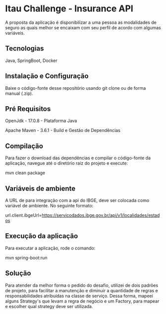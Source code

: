 
# Itau Challenge - Insurance API

A proposta da aplicação é disponibilizar a uma pessoa as modalidades de seguro as quais melhor se encaixam com seu perfil de acordo com algumas variáveis.

## Tecnologias
Java, SpringBoot, Docker

## Instalação e Configuração

Baixe o código-fonte desse repositório usando git clone ou de forma manual (.zip).

## Pré Requisitos
OpenJdk - 17.0.8 - Plataforma Java

Apache Maven - 3.6.1  - Build e Gestão de Dependências 

## Compilação
Para fazer o download das dependências e compilar o código-fonte da aplicação, navegue até o diretório raiz do projeto e execute:

mvn clean package

## Variáveis de ambiente
A URL de para integração com a api do IBGE, deve ser colocada como variável de ambiente.
No seguinte formato:

url.client.ibgeUrl=https://servicodados.ibge.gov.br/api/v1/localidades/estados

## Execução da aplicação
Para executar a aplicação, rode o comando:

mvn spring-boot:run

## Solução

Para atender da melhor forma o pedido do desafio, utilizei de dois padrões de projeto, para facilitar a manutenção e diminuir a quantidade de regras e responsabilidades atribuídas na classe de serviço.
Dessa forma, mapeei alguns Strategy's que levam a regra de negócio e um Factory, para mapear e escolher qual strategy deve ser utilizada.
